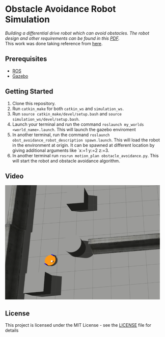 # Obstacle Avoidance Robot Simulation  

_Building a differential drive robot which can avoid obstacles. The robot design and other requirements can be found in this [PDF](https://github.com/OSSome01/Obstacle_Avoidance/blob/master/Problem_Statement.pdf)._  
This work was done taking reference from [here](https://www.theconstructsim.com/ros-projects-exploring-ros-using-2-wheeled-robot-part-1).

## Prerequisites  

* [ROS](http://wiki.ros.org/kinetic)  
* [Gazebo](http://wiki.ros.org/gazebo_ros_pkgs)

## Getting Started

1. Clone this repository.
2. Run `catkin_make` for both `catkin_ws` and `simulation_ws`.
3. Run `source catkin_make/devel/setup.bash` and `source simulation_ws/devel/setup.bash`.
3. Launch your terminal and run the command `roslaunch my_worlds <world_name>.launch`. 
This will launch the gazebo enviroment
4. In another terminal, run the command `roslaunch obst_avoidance_robot_description spawn.launch`. 
This will load the robot in the environment at origin. It can be spawned at different location by giving additional arguments like `x:=1 y:=2 z:=3.  
5. In another terminal run `rosrun motion_plan obstacle_avoidance.py`. This will start the robot and obstacle avoidance algorithm.

## Video

[![obstacle-avoidance-bot-using-ros-and-gazebo](https://raw.githubusercontent.com/OSSome01/Obstacle_Avoidance/master/Obstacle_Avoidance.png)](https://www.youtube.com/watch?v=Mb_7PXZn-x4)

## License

This project is licensed under the MIT License - see the [LICENSE](LICENSE) file for details
